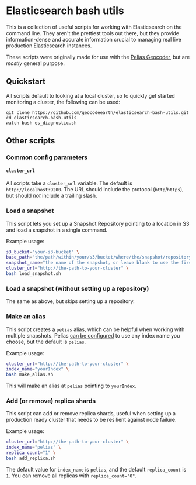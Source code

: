 # Elasticsearch bash utils

This is a collection of useful scripts for working with Elasticsearch on the command line. They
aren't the prettiest tools out there, but they provide information-dense and accurate information
crucial to managing real live production Elasticsearch instances.

These scripts were originally made for use with the [Pelias Geocoder](https://pelias.io), but are _mostly_ general purpose.

## Quickstart

All scripts default to looking at a local cluster, so to quickly get started monitoring a cluster, the following can be used:

```
git clone https://github.com/geocodeearth/elasticsearch-bash-utils.git
cd elasticsearch-bash-utils
watch bash es_diagnostic.sh
```

## Other scripts

### Common config parameters

#### `cluster_url`

All scripts take a `cluster_url` variable. The default is `http://localhost:9200`. The URL should include the protocol (`http`/`https`), but should _not_ include a trailing slash.

### Load a snapshot

This script lets you set up a Snapshot Repository pointing to a location in S3 and load a snapshot in a single command.

Example usage:

```sh
s3_bucket="your-s3-bucket" \
base_path="the/path/within/your/s3/bucket/where/the/snapshot/repository/lives" \
snapshot_name="the name of the snapshot, or leave blank to use the first snapshot listed" \
cluster_url="http://the-path-to-your-cluster" \
bash load_snapshot.sh
```

### Load a snapshot (without setting up a repository)

The same as above, but skips setting up a repository.

### Make an alias

This script creates a `pelias` alias, which can be helpful when working with multiple snapshots. Pelias [can be configured](https://github.com/pelias/api#configuration-via-pelias-config) to use any index name you choose, but the default is `pelias`.

Example usage:

```sh
cluster_url="http://the-path-to-your-cluster" \
index_name="yourIndex" \
bash make_alias.sh
```

This will make an alias at `pelias` pointing to `yourIndex`.

### Add (or remove) replica shards

This script can add or remove replica shards, useful when setting up a production ready cluster that needs to be resilient against node failure.

Example usage:

```sh
cluster_url="http://the-path-to-your-cluster" \
index_name="pelias" \
replica_count="1" \
bash add_replica.sh
```

The default value for `index_name` is `pelias`, and the default `replica_count` is `1`. You can remove all replicas with `replica_count="0"`.
